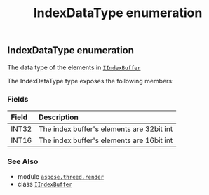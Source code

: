﻿---
title: IndexDataType enumeration
second_title: Aspose.3D for Python via .NET API References
description: 
type: docs
weight: 510
url: /python-net/aspose.threed.render/indexdatatype/
is_root: false
---

## IndexDataType enumeration

The data type of the elements in [`IIndexBuffer`](/3d/python-net/aspose.threed.render/iindexbuffer)



The IndexDataType type exposes the following members:

### Fields
| Field | Description |
| :- | :- |
| INT32 | The index buffer's elements are 32bit int |
| INT16 | The index buffer's elements are 16bit int |



### See Also
* module [`aspose.threed.render`](..)
* class [`IIndexBuffer`](/3d/python-net/aspose.threed.render/iindexbuffer)
